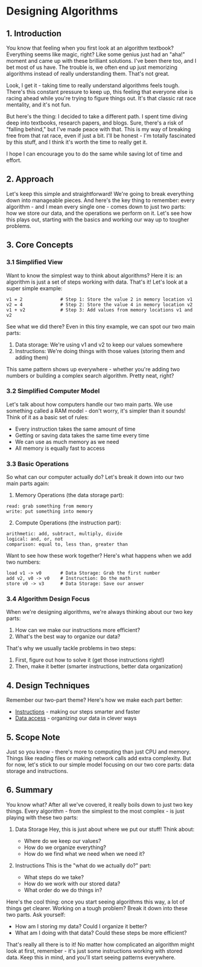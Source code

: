 # Designing Algorithms

## 1. Introduction
You know that feeling when you first look at an algorithm textbook? Everything seems like magic, right? Like some genius just had an "aha!" moment and came up with these brilliant solutions. I've been there too, and I bet most of us have. The trouble is, we often end up just memorizing algorithms instead of really understanding them. That's not great.

Look, I get it - taking time to really understand algorithms feels tough. There's this constant pressure to keep up, this feeling that everyone else is racing ahead while you're trying to figure things out. It's that classic rat race mentality, and it's not fun.

But here's the thing: I decided to take a different path. I spent time diving deep into textbooks, research papers, and blogs. Sure, there's a risk of "falling behind," but I've made peace with that. This is my way of breaking free from that rat race, even if just a bit. I'll be honest - I'm totally fascinated by this stuff, and I think it's worth the time to really get it.

I hope I can encourage you to do the same while saving lot of time and effort.

## 2. Approach
Let's keep this simple and straightforward! We're going to break everything down into manageable pieces. And here's the key thing to remember: every algorithm - and I mean every single one - comes down to just two parts: how we store our data, and the operations we perform on it. Let's see how this plays out, starting with the basics and working our way up to tougher problems.

## 3. Core Concepts

### 3.1 Simplified View
Want to know the simplest way to think about algorithms? Here it is: an algorithm is just a set of steps working with data. That's it! Let's look at a super simple example:

```
v1 = 2              # Step 1: Store the value 2 in memory location v1
v2 = 4              # Step 2: Store the value 4 in memory location v2
v1 + v2             # Step 3: Add values from memory locations v1 and v2
```

See what we did there? Even in this tiny example, we can spot our two main parts:
1. Data storage: We're using v1 and v2 to keep our values somewhere
2. Instructions: We're doing things with those values (storing them and adding them)

This same pattern shows up everywhere - whether you're adding two numbers or building a complex search algorithm. Pretty neat, right?

### 3.2 Simplified Computer Model
Let's talk about how computers handle our two main parts. We use something called a RAM model - don't worry, it's simpler than it sounds! Think of it as a basic set of rules:
- Every instruction takes the same amount of time
- Getting or saving data takes the same time every time
- We can use as much memory as we need
- All memory is equally fast to access

### 3.3 Basic Operations
So what can our computer actually do? Let's break it down into our two main parts again:

1. Memory Operations (the data storage part):
```
read: grab something from memory
write: put something into memory
```

2. Compute Operations (the instruction part):
```
arithmetic: add, subtract, multiply, divide
logical: and, or, not
comparison: equal to, less than, greater than
```

Want to see how these work together? Here's what happens when we add two numbers:
```
load v1 -> v0       # Data Storage: Grab the first number
add v2, v0 -> v0    # Instruction: Do the math
store v0 -> v3      # Data Storage: Save our answer
```

### 3.4 Algorithm Design Focus
When we're designing algorithms, we're always thinking about our two key parts:
1. How can we make our instructions more efficient?
2. What's the best way to organize our data?

That's why we usually tackle problems in two steps:
1. First, figure out how to solve it (get those instructions right!)
2. Then, make it better (smarter instructions, better data organization)

## 4. Design Techniques
Remember our two-part theme? Here's how we make each part better: 
+ [Instructions](instructiondesign/InstructionDesign.md) - making our steps smarter and faster
+ [Data access](datastructure/README.md) - organizing our data in clever ways

## 5. Scope Note
Just so you know - there's more to computing than just CPU and memory. Things like reading files or making network calls add extra complexity. But for now, let's stick to our simple model focusing on our two core parts: data storage and instructions.

## 6. Summary
You know what? After all we've covered, it really boils down to just two key things. Every algorithm - from the simplest to the most complex - is just playing with these two parts:

1. Data Storage
   Hey, this is just about where we put our stuff! Think about:
   - Where do we keep our values?
   - How do we organize everything?
   - How do we find what we need when we need it?

2. Instructions
   This is the "what do we actually do?" part:
   - What steps do we take?
   - How do we work with our stored data?
   - What order do we do things in?

Here's the cool thing: once you start seeing algorithms this way, a lot of things get clearer. Working on a tough problem? Break it down into these two parts. Ask yourself:
- How am I storing my data? Could I organize it better?
- What am I doing with that data? Could these steps be more efficient?

That's really all there is to it! No matter how complicated an algorithm might look at first, remember - it's just some instructions working with stored data. Keep this in mind, and you'll start seeing patterns everywhere.